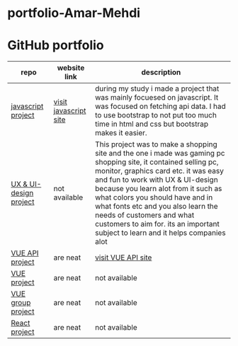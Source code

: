 # portfolio-Amar-Mehdi





# GitHub portfolio




| repo        |  website link  | description |
| ------------- |-------------| -------------| 
| [javascript project](https://github.com/amariths/javascript-project)  |   [visit javascript site](https://amariths.github.io/javascript-project/)    | during my study i made a project that was mainly focuesed on javascript. It was focused on fetching api data. I had to use bootstrap to not put too much time in html and css but bootstrap makes it easier. |
| [UX & UI-design project](https://github.com/amariths/UX-UI-projekt)     | not available |  This project was to make a shopping site and the one i made was gaming pc shopping site, it contained selling pc, monitor, graphics card etc. it was easy and fun to work with UX & UI-design because you learn alot from it such as what colors you should have and in what fonts etc and you also learn the needs of customers and what customers to aim for. its an important subject to learn and it helps companies alot |
| [VUE API project](https://github.com/amariths/VUE-API-cities) | are neat      |   [visit VUE API site](https://amariths.github.io/VUE-API-cities/)  |
| [VUE project](https://github.com/amariths/Vue-project) | are neat      |   not available  |
| [VUE group project](https://github.com/amariths/vue-grupp-project) | are neat      |   not available  |
| [React project](https://github.com/amariths/React-project) | are neat      |   not available  |
